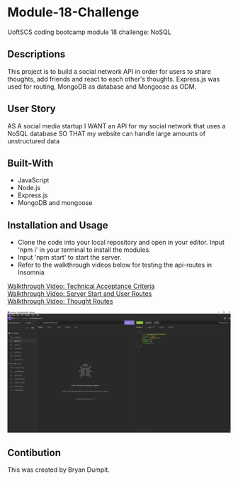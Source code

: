 # Module-18-Challenge
UoftSCS coding bootcamp module 18 challenge: NoSQL

## Descriptions
This project is to build a social network API in order for users to share thoughts, add friends and react to each other's thoughts. Express.js was used for routing, MongoDB as database and Mongoose as ODM.

## User Story

AS A social media startup
I WANT an API for my social network that uses a NoSQL database
SO THAT my website can handle large amounts of unstructured data

## Built-With
* JavaScript
* Node.js
* Express.js
* MongoDB and mongoose

## Installation and Usage

* Clone the code into your local repository and open in your editor. Input 'npm i' in your terminal to install the modules.
* Input 'npm start' to start the server.
* Refer to the walkthrough videos below for testing the api-routes in Insomnia

[Walkthrough Video: Technical Acceptance Criteria](https://drive.google.com/file/d/104Jeq0wYZEST4ovHd9BZ-ukkiLzxlxaK/view)<br>
[Walkthrough Video: Server Start and User Routes](https://drive.google.com/file/d/1EcgA-YrN7iZRssThVEHOx-EsUd7awu2_/view)<br>
[Walkthrough Video: Thought Routes](https://drive.google.com/file/d/1bOgVyzvqTtho3-QWKnZstnHbq1QOwV0i/view)<br>

![Insomnia Screenshot](/assets/socialnetworkapiinsomnia.PNG)

## Contibution

This was created by Bryan Dumpit.